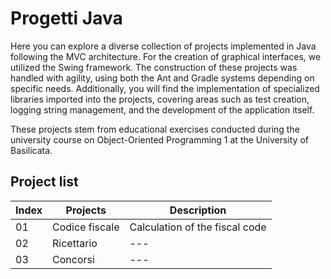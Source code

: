 # Progetti Java

Here you can explore a diverse collection of projects implemented in Java following the MVC architecture. For the creation of graphical interfaces, we utilized the Swing framework. The construction of these projects was handled with agility, using both the Ant and Gradle systems depending on specific needs. Additionally, you will find the implementation of specialized libraries imported into the projects, covering areas such as test creation, logging string management, and the development of the application itself.

These projects stem from educational exercises conducted during the university course on Object-Oriented Programming 1 at the University of Basilicata.

## Project list

| Index | Projects         | Description                                        |
|-------|------------------|----------------------------------------------------|
|   01  | Codice fiscale   | Calculation of the fiscal code                     |
|   02  | Ricettario       | ---                                                |
|   03  | Concorsi         | ---                                                |